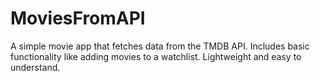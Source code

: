 # MoviesFromAPI
A simple movie app that fetches data from the TMDB API. Includes basic functionality like adding movies to a watchlist. Lightweight and easy to understand.
